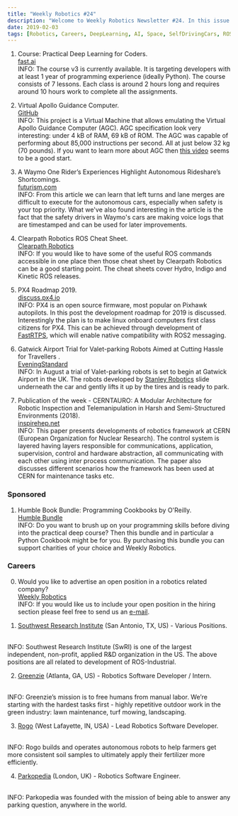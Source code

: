 ```yaml
---
title: "Weekly Robotics #24"
description: "Welcome to Weekly Robotics Newsletter #24. In this issue we cover robotics related links and news ranging from AI course to modular robotic architecture from CERN."
date: 2019-02-03
tags: [Robotics, Careers, DeepLearning, AI, Space, SelfDrivingCars, ROS, Drones, MobileRobot]
---
```


1) Course: Practical Deep Learning for Coders.
<br>[fast.ai](https://course.fast.ai/)<br>
INFO: The course v3 is currently available. It is targeting developers with at least 1 year of programming experience (ideally Python). The course consists of 7 lessons. Each class is around 2 hours long and requires around 10 hours work to complete all the assignments.

2) Virtual Apollo Guidance Computer.
<br>[GitHub](https://github.com/virtualagc/virtualagc)<br>
INFO: This project is a Virtual Machine that allows emulating the Virtual Apollo Guidance Computer (AGC). AGC specification look very interesting: under 4 kB of RAM, 69 kB of ROM. The AGC was capable of performing about 85,000 instructions per second. All at just below 32 kg (70 pounds). If you want to learn more about AGC then [this video](https://youtu.be/xx7Lfh5SKUQ) seems to be a good start.

3) A Waymo One Rider’s Experiences Highlight Autonomous Rideshare’s Shortcomings.
<br>[futurism.com](https://futurism.com/waymo-one-early-rider-autonomous-vehicle)<br>
INFO: From this article we can learn that left turns and lane merges are difficult to execute for the autonomous cars, especially when safety is your top priority. What we've also found interesting in the article is the fact that the safety drivers in Waymo's cars are making voice logs that are timestamped and can be used for later improvements.

4) Clearpath Robotics ROS Cheat Sheet.
<br>[Clearpath Robotics](https://www.clearpathrobotics.com/ros-robot-operating-system-cheat-sheet/)<br>
INFO: If you would like to have some of the useful ROS commands accessible in one place then those cheat sheet by Clearpath Robotics can be a good starting point. The cheat sheets cover Hydro, Indigo and Kinetic ROS releases. 

5) PX4 Roadmap 2019.
<br>[discuss.px4.io](http://discuss.px4.io/t/px4-roadmap-2019/9347?u=lorenzmeier)<br>
INFO: PX4 is an open source firmware, most popular on Pixhawk autopilots. In this post the development roadmap for 2019 is discussed. Interestingly the plan is to make linux onboard computers first class citizens for PX4. This can be achieved through development of [FastRTPS](https://github.com/eProsima/Fast-RTPS), which will enable native compatibility with ROS2 messaging.

6) Gatwick Airport Trial for Valet-parking Robots Aimed at Cutting Hassle for Travellers .
<br>[EveningStandard](https://www.standard.co.uk/tech/gatwick-airport-trial-for-valetparking-robots-will-cut-hassle-for-travellers-a4046406.html)<br>
INFO: In August a trial of Valet-parking robots is set to begin at Gatwick Airport in the UK. The robots developed by [Stanley Robotics](https://stanley-robotics.com/) slide underneath the car and gently lifts it up by the tires and is ready to park.

7) Publication of the week - CERNTAURO: A Modular Architecture for Robotic Inspection and Telemanipulation in Harsh and Semi-Structured Environments (2018).
<br>[inspirehep.net](http://inspirehep.net/record/1680814/files/08391705.pdf)<br>
INFO: This paper presents developments of robotics framework at CERN (European Organization for Nuclear Research). The control system is layered having layers responsible for communications, application, supervision, control and hardware abstraction, all communicating with each other using inter process communication. The paper also discusses different scenarios how the framework has been used at CERN for maintenance tasks etc.  

### Sponsored

1) Humble Book Bundle: Programming Cookbooks by O'Reilly.
<br>[Humble Bundle](https://www.humblebundle.com/books/programming-cookbooks?partner=weeklyrobotics)<br>
INFO: Do you want to brush up on your programming skills before diving into the practical deep course? Then this bundle and in particular a Python Cookbook might be for you. By purchasing this bundle you can support charities of your choice and Weekly Robotics.

### Careers

0) Would you like to advertise an open position in a robotics related company?
<br>[Weekly Robotics](https://weeklyrobotics.com/About)<br>
INFO: If you would like us to include your open position in the hiring section please feel free to send us an [e-mail](mailto:careers@weeklyrobotics.com).

1) [Southwest Research Institute](https://rosindustrial.org/swri-ros-i-opportunities) (San Antonio, TX, US) - Various Positions.
<br>
INFO: Southwest Research Institute (SwRI) is one of the largest independent, non-profit, applied R&D organization in the US. The above positions are all related to development of ROS-Industrial.

2) [Greenzie](https://www.greenzie.co/careers/) (Atlanta, GA, US) - Robotics Software Developer / Intern.
<br>
INFO: Greenzie’s mission is to free humans from manual labor. We’re starting with the hardest tasks first - highly repetitive outdoor work in the green industry: lawn maintenance, turf mowing, landscaping.

3) [Rogo](https://www.rogoag.com/join-our-team) (West Lafayette, IN, USA) - Lead Robotics Software Developer.
<br>
INFO: Rogo builds and operates autonomous robots to help farmers get more consistent soil samples to ultimately apply their fertilizer more efficiently.

4) [Parkopedia](https://parkopedia.workable.com/jobs/908704) (London, UK) - Robotics Software Engineer.
<br>
INFO: Parkopedia was founded with the mission of being able to answer any parking question, anywhere in the world.
